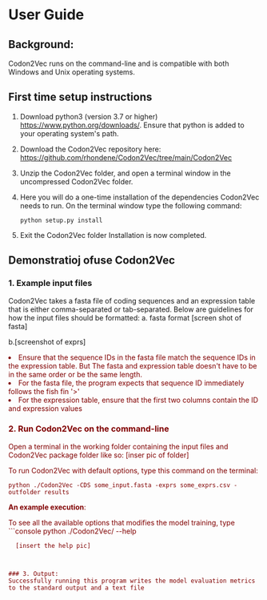 # User Guide 

## Background:
Codon2Vec runs on the command-line and is compatible with both Windows and Unix operating systems. 
## First time setup instructions
1. Download python3 (version 3.7 or higher) https://www.python.org/downloads/. Ensure that python is added to your operating system's path.
2. Download the Codon2Vec repository here: https://github.com/rhondene/Codon2Vec/tree/main/Codon2Vec
3. Unzip the Codon2Vec folder, and open a terminal window in the uncompressed Codon2Vec folder. 
4. Here you will do a one-time installation of the dependencies Codon2Vec needs to run. On the terminal window type the following command:

       python setup.py install
6. Exit the Codon2Vec folder 
Installation is now completed.


## Demonstratioj ofuse Codon2Vec

### 1. Example input files
Codon2Vec takes a fasta file of coding sequences and an expression table that is either comma-separated or tab-separated.  Below are guidelines for how the input files should be formatted:
a. fasta format
[screen shot of fasta]  

b.[screenshot of exprs]

<p><font color='maroon'**Important guidelines:** </font></p>
<li> Ensure that the sequence IDs in the fasta file match the sequence IDs in the expression table. But The fasta and expression table doesn't have to be in the same order or be the same length. </li>
<li> For the fasta file, the program expects that sequence ID immediately follows the fish fin '>' </li>
<li> For the expression table, ensure that the first two columns contain the ID and expression values</li>

### 2. Run Codon2Vec on the command-line

Open a terminal in the working folder containing the input files and Codon2Vec package folder like so:
[inser pic of folder]

To run Codon2Vec with default options, type this command on the terminal:
```console
python ./Codon2Vec -CDS some_input.fasta -exprs some_exprs.csv -outfolder results
```
**An example execution**:

To see all the available options that modifies the model training, type 
       ```console 
       python ./Codon2Vec/ --help
```
  [insert the help pic]
  
  

### 3. Output: 
Successfully running this program writes the model evaluation metrics to the standard output and a text file 






